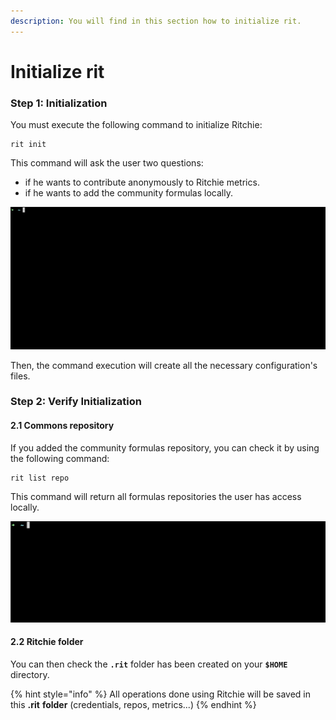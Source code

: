 ```yaml
---
description: You will find in this section how to initialize rit.
---
```


# Initialize rit

### Step 1: Initialization

You must execute the following command to initialize Ritchie: 

```text
rit init
```

This command will ask the user two questions:

* if he wants to contribute anonymously to Ritchie metrics.
* if he wants to add the community formulas locally.

![rit init command](../.gitbook/assets/rit-init-optimized.gif)

Then, the command execution will create all the necessary configuration's files. 

### Step 2: Verify Initialization

#### 2.1 Commons repository

If you added the community formulas repository, you can check it by using the following command:

```text
rit list repo
```

This command will return all formulas repositories the user has access locally.

![rit list repo command](../.gitbook/assets/large-gif-1448x466-.gif)

#### 2.2 Ritchie folder

You can then check the **`.rit`** folder has been created on your **`$HOME`** directory.

{% hint style="info" %}
All operations done using Ritchie will be saved in this **.rit** **folder** \(credentials, repos, metrics...\)
{% endhint %}

